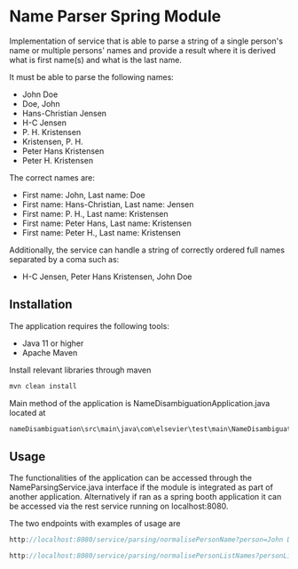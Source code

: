 # Name Parser Spring Module

Implementation of service that is able to parse a string of a single person's name  or multiple persons' names and provide a result where it is derived what is first name(s) and what is the last name.

It must be able to parse the following names:

- John Doe
- Doe, John
- Hans-Christian Jensen
- H-C Jensen
- P. H. Kristensen
- Kristensen, P. H.
- Peter Hans Kristensen
- Peter H. Kristensen

The correct names are:

- First name: John, Last name: Doe
- First name: Hans-Christian, Last name: Jensen
- First name: P. H., Last name: Kristensen
- First name: Peter Hans, Last name: Kristensen
- First name: Peter H., Last name: Kristensen

Additionally, the service can handle a string of correctly ordered full names separated by a coma such as:

- H-C Jensen, Peter Hans Kristensen, John Doe


## Installation
The application requires the following tools:
- Java 11 or higher
- Apache Maven

Install relevant libraries through maven

```bash
mvn clean install
```
Main method of the application is NameDisambiguationApplication.java located at
```java
nameDisambiguation\src\main\java\com\elsevier\test\main\NameDisambiguationApplication.java
```

## Usage
The functionalities of the application can be accessed through the NameParsingService.java interface if the module is integrated as part of another application. Alternatively if ran as a spring booth application it can be accessed via the rest service running on localhost:8080.

The two endpoints with examples of usage are

```java
http://localhost:8080/service/parsing/normalisePersonName?person=John Doe
```


```java
http://localhost:8080/service/parsing/normalisePersonListNames?personList=H-C Jensen, Peter Hans Kristensen, John Doe